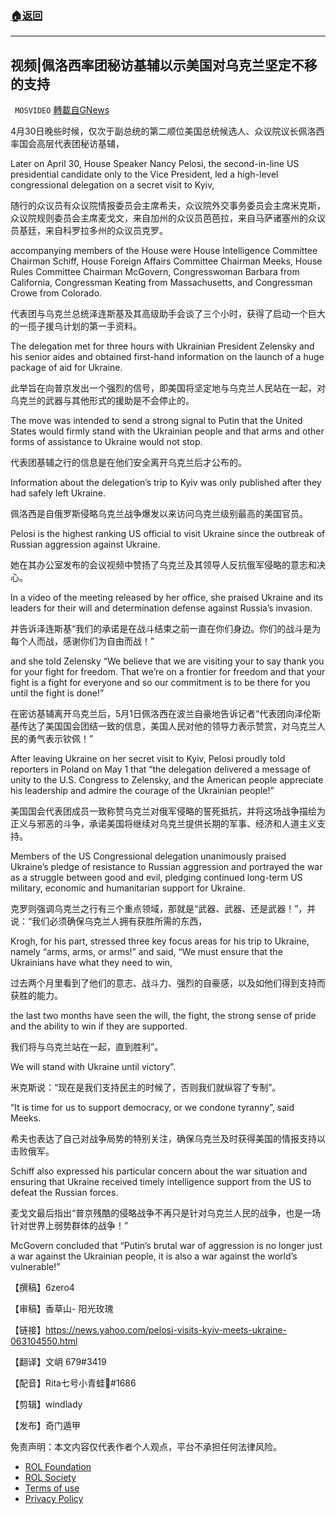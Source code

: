 ###  [:house:返回](README.md)
---


## 视频|佩洛西率团秘访基辅以示美国对乌克兰坚定不移的支持
` MOSVIDEO` [轉載自GNews](https://gnews.org/zh-hans/2498900/)

4月30日晚些时候，仅次于副总统的第二顺位美国总统候选人、众议院议长佩洛西率国会高层代表团秘访基辅，
 
Later on April 30, House Speaker Nancy Pelosi, the second-in-line US presidential candidate only to the Vice President, led a high-level congressional delegation on a secret visit to Kyiv,
 
随行的众议员有众议院情报委员会主席希夫，众议院外交事务委员会主席米克斯，众议院规则委员会主席麦戈文，来自加州的众议员芭芭拉，来自马萨诸塞州的众议员基廷，来自科罗拉多州的众议员克罗。
 
accompanying members of the House were House Intelligence Committee Chairman Schiff, House Foreign Affairs Committee Chairman Meeks, House Rules Committee Chairman McGovern, Congresswoman Barbara from California, Congressman Keating from Massachusetts, and Congressman Crowe from Colorado.
 
代表团与乌克兰总统泽连斯基及其高级助手会谈了三个小时，获得了启动一个巨大的一揽子援乌计划的第一手资料。
 
The delegation met for three hours with Ukrainian President Zelensky and his senior aides and obtained first-hand information on the launch of a huge package of aid for Ukraine.
 
此举旨在向普京发出一个强烈的信号，即美国将坚定地与乌克兰人民站在一起，对乌克兰的武器与其他形式的援助是不会停止的。
 
The move was intended to send a strong signal to Putin that the United States would firmly stand with the Ukrainian people and that arms and other forms of assistance to Ukraine would not stop.
 
代表团基辅之行的信息是在他们安全离开乌克兰后才公布的。
 
Information about the delegation’s trip to Kyiv was only published after they had safely left Ukraine.
 
佩洛西是自俄罗斯侵略乌克兰战争爆发以来访问乌克兰级别最高的美国官员。
 
Pelosi is the highest ranking US official to visit Ukraine since the outbreak of Russian aggression against Ukraine.
 
她在其办公室发布的会议视频中赞扬了乌克兰及其领导人反抗俄军侵略的意志和决心。
 
In a video of the meeting released by her office, she praised Ukraine and its leaders for their will and determination defense against Russia’s invasion.
 
并告诉泽连斯基“我们的承诺是在战斗结束之前一直在你们身边。你们的战斗是为每个人而战，感谢你们为自由而战！”
 
and she told Zelensky “We believe that we are visiting your to say thank you for your fight for freedom. That we’re on a frontier for freedom and that your fight is a fight for everyone and so our commitment is to be there for you until the fight is done!”
 
在密访基辅离开乌克兰后，5月1日佩洛西在波兰自豪地告诉记者“代表团向泽伦斯基传达了美国国会团结一致的信息，美国人民对他的领导力表示赞赏，对乌克兰人民的勇气表示钦佩！”
 
After leaving Ukraine on her secret visit to Kyiv, Pelosi proudly told reporters in Poland on May 1 that “the delegation delivered a message of unity to the U.S. Congress to Zelensky, and the American people appreciate his leadership and admire the courage of the Ukrainian people!”
 
美国国会代表团成员一致称赞乌克兰对俄军侵略的誓死抵抗，并将这场战争描绘为正义与邪恶的斗争，承诺美国将继续对乌克兰提供长期的军事、经济和人道主义支持。
 
Members of the US Congressional delegation unanimously praised Ukraine’s pledge of resistance to Russian aggression and portrayed the war as a struggle between good and evil, pledging continued long-term US military, economic and humanitarian support for Ukraine.
 
克罗则强调乌克兰之行有三个重点领域，那就是“武器、武器、还是武器！”，并说：“我们必须确保乌克兰人拥有获胜所需的东西，
 
Krogh, for his part, stressed three key focus areas for his trip to Ukraine, namely “arms, arms, or arms!” and said, “We must ensure that the Ukrainians have what they need to win,
 
过去两个月里看到了他们的意志、战斗力、强烈的自豪感，以及如他们得到支持而获胜的能力。
 
the last two months have seen the will, the fight, the strong sense of pride and the ability to win if they are supported.
 
我们将与乌克兰站在一起，直到胜利”。
 
We will stand with Ukraine until victory”.
 
米克斯说：“现在是我们支持民主的时候了，否则我们就纵容了专制”。
 
“It is time for us to support democracy, or we condone tyranny”, said Meeks.
 
希夫也表达了自己对战争局势的特别关注，确保乌克兰及时获得美国的情报支持以击败俄军。
 
Schiff also expressed his particular concern about the war situation and ensuring that Ukraine received timely intelligence support from the US to defeat the Russian forces.
 
麦戈文最后指出“普京残酷的侵略战争不再只是针对乌克兰人民的战争，也是一场针对世界上弱势群体的战争！”
 
McGovern concluded that “Putin’s brutal war of aggression is no longer just a war against the Ukrainian people, it is also a war against the world’s vulnerable!”

【撰稿】6zero4
 
【审稿】香草山- 阳光玫瑰
 
【链接】https://news.yahoo.com/pelosi-visits-kyiv-meets-ukraine-063104550.html
 
【翻译】文岄 679#3419
 
【配音】Rita七号小青蛙🐸#1686
 
【剪辑】windlady
 
【发布】奇门遁甲

免责声明：本文内容仅代表作者个人观点，平台不承担任何法律风险。
  
- [ROL Foundation](https://rolfoundation.org/)
- [ROL Society](https://rolsociety.org/)
- [Terms of use](https://gnews.org/terms-of-use-3/)
- [Privacy Policy](https://gnews.org/privacy-policy/)
